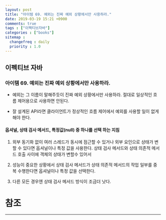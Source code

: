 ```yaml
---
layout: post
title: "아이템 69. 예외는 진짜 예외 상황에서만 사용하라."
date: 2019-03-19 15:21 +0900
comments: true
tags : ["이팩티브자바"]
categories : ["books"]
sitemap :
  changefreq : daily
  priority : 1.0
---
```

## 이펙티브 자바

### 아이템 69. 예외는 진짜 예외 상황에서만 사용하라.

* 예외는 그 이름이 말해주듯이 진짜 예외 상황에서만 사용하라. 절대로 일상적인 흐름 제어용으로 사용하면 안된다.

* 잘 설계된 API라면 클라이언트가 정상적인 흐름 제어에서 예외를 사용할 일이 없게 해야 한다.

#### 옵셔널, 상태 검사 메서드, 특정값(null) 중 하나를 선택 하는 지침

1. 외부 동기화 없이 여러 스레드가 동시에 점근할 수 있거나 외부 요인으로 상태가 변할 수 있다면 옵셔널이나 특정 값을 사용한다. 상태 검사 메서드와 상태 의존적 메서드 호출 사이에 객체의 상태가 변할수 있어서

1. 성능이 중요한 상황에서 상태 검사 메서드가 상태 의존적 메서드의 작업 일부를 중복 수행한다면 옵셔널이나 특정 값을 선택한다.

1. 다른 모든 경우엔 상태 검사 메서드 방식이 조금더 낫다.



# 참조
-----
